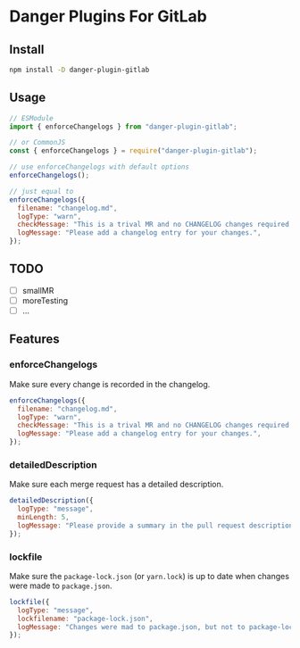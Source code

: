 # Danger Plugins For GitLab

## Install

```bash
npm install -D danger-plugin-gitlab
```

## Usage

```javascript
// ESModule
import { enforceChangelogs } from "danger-plugin-gitlab";

// or CommonJS
const { enforceChangelogs } = require("danger-plugin-gitlab");

// use enforceChangelogs with default options
enforceChangelogs();

// just equal to
enforceChangelogs({
  filename: "changelog.md",
  logType: "warn",
  checkMessage: "This is a trival MR and no CHANGELOG changes required.",
  logMessage: "Please add a changelog entry for your changes.",
});
```

## TODO

- [ ] smallMR
- [ ] moreTesting
- [ ] ...

## Features

### enforceChangelogs

Make sure every change is recorded in the changelog.

```javascript
enforceChangelogs({
  filename: "changelog.md",
  logType: "warn",
  checkMessage: "This is a trival MR and no CHANGELOG changes required.",
  logMessage: "Please add a changelog entry for your changes.",
});
```

### detailedDescription

Make sure each merge request has a detailed description.

```javascript
detailedDescription({
  logType: "message",
  minLength: 5,
  logMessage: "Please provide a summary in the pull request description.",
});
```

### lockfile

Make sure the `package-lock.json` (or `yarn.lock`) is up to date when changes were made to `package.json`.

```javascript
lockfile({
  logType: "message",
  lockfilename: "package-lock.json",
  logMessage: "Changes were mad to package.json, but not to package-lock.json.",
});
```
